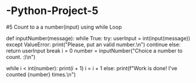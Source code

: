# -Python-Project-5
#5 Count to a a number(input) using while Loop

def inputNumber(message):
    while True:
        try:
            userInput = int(input(message))
        except ValueError:
            print("Please, put an valid number.\n")
            continue
        else:
            return userInput
            break
i = 0
number = inputNumber("Choice a number to count. :)\n")

while i < int(number):
    print(i + 1)
    i = i + 1
else:
	print(f"Work is done! I\'ve counted {number} times.\n")
